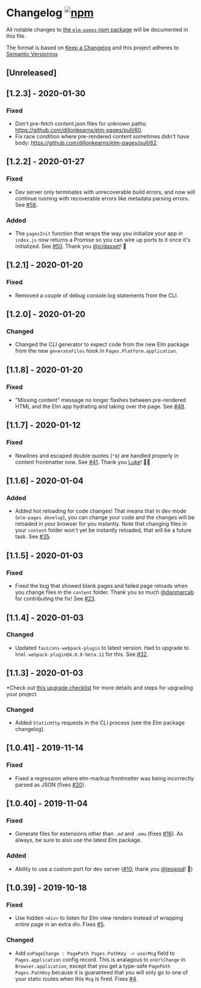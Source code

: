 # Changelog [![npm](https://img.shields.io/npm/v/elm-pages.svg)](https://npmjs.com/package/elm-pages)

All notable changes to
[the `elm-pages` npm package](https://www.npmjs.com/package/elm-pages)
will be documented in this file.

The format is based on [Keep a Changelog](http://keepachangelog.com/en/1.0.0/)
and this project adheres to [Semantic Versioning](http://semver.org/spec/v2.0.0.html).

## [Unreleased]

## [1.2.3] - 2020-01-30

### Fixed
- Don't pre-fetch content.json files for unknown paths: https://github.com/dillonkearns/elm-pages/pull/60.
- Fix race condition where pre-rendered content sometimes didn't have body: https://github.com/dillonkearns/elm-pages/pull/62.

## [1.2.2] - 2020-01-27

### Fixed
- Dev server only terminates with unrecoverable build errors, and now will
     continue running with recoverable errors like metadata parsing errors.
     See [#58](https://github.com/dillonkearns/elm-pages/pull/58).

### Added
- The `pagesInit` function that wraps the way you initialize your app in `index.js` now returns a Promise
    so you can wire up ports to it once it's initialized. See [#50](https://github.com/dillonkearns/elm-pages/pull/50).
    Thank you [@icidasset](https://github.com/icidasset)! 🙏

## [1.2.1] - 2020-01-20

### Fixed
- Removed a couple of debug console.log statements from the CLI.

## [1.2.0] - 2020-01-20

### Changed
- Changed the CLI generator to expect code from the new Elm package from the new
    `generateFiles` hook in `Pages.Platform.application`.

## [1.1.8] - 2020-01-20

### Fixed
- "Missing content" message no longer flashes between pre-rendered HTML and the Elm app hydrating and taking over the page. See [#48](https://github.com/dillonkearns/elm-pages/pull/48).

## [1.1.7] - 2020-01-12

### Fixed
- Newlines and escaped double quotes (`"`s) are handled properly in content frontmatter now. See [#41](https://github.com/dillonkearns/elm-pages/pull/41). Thank you [Luke](https://github.com/lukewestby)! 🎉🙏

## [1.1.6] - 2020-01-04

### Added
- Added hot reloading for code changes! That means that in dev mode (`elm-pages develop`),
    you can change your code and the changes will be reloaded in your browser for you instantly.
    Note that changing files in your `content` folder won't yet be instantly reloaded, that will
    be a future task. See [#35](https://github.com/dillonkearns/elm-pages/pull/35).

## [1.1.5] - 2020-01-03

### Fixed
- Fixed the bug that showed blank pages and failed page reloads when you change files in the `content` folder. Thank you so much [@danmarcab](https://github.com/danmarcab) for contributing the fix! See [#23](https://github.com/dillonkearns/elm-pages/pull/23).

## [1.1.4] - 2020-01-03

### Changed
- Updated `favicons-webpack-plugin` to latest version. Had to upgrade to `html-webpack-plugin@4.0.0-beta.11`
  for this. See [#32](https://github.com/dillonkearns/elm-pages/issues/32).

## [1.1.3] - 2020-01-03

*Check out [this upgrade checklist](https://github.com/dillonkearns/elm-pages/blob/master/docs/upgrade-guide.md#upgrading-to-elm-package-110-and-npm-package-113) for more details and steps for upgrading your project.

### Changed
- Added `StaticHttp` requests in the CLI process (see the Elm package changelog).

## [1.0.41] - 2019-11-14

### Fixed
- Fixed a regression where elm-markup frontmatter was being incorrectly parsed as JSON
    (fixes [#20](https://github.com/dillonkearns/elm-pages/issues/20)).

## [1.0.40] - 2019-11-04

### Fixed
- Generate files for extensions other than `.md` and `.emu` (fixes [#16](https://github.com/dillonkearns/elm-pages/issues/16)).
   As always, be sure to also use the latest Elm package.

### Added
- Ability to use a custom port for dev server ([#10](https://github.com/dillonkearns/elm-pages/pull/10); thank you [@leojpod](https://github.com/leojpod)! 🎉)

## [1.0.39] - 2019-10-18

### Fixed
- Use hidden `<div>` to listen for Elm view renders instead of wrapping entire
   page in an extra div. Fixes [#5](https://github.com/dillonkearns/elm-pages/issues/5).

### Changed
- Add `onPageChange : PagePath Pages.PathKey -> userMsg` field to `Pages.application` config record.
    This is analagous to `onUrlChange` in `Browser.application`, except that you get a
    type-safe `PagePath Pages.PathKey` because it is guaranteed that you will only
    go to one of your static routes when this `Msg` is fired. Fixes [#4](https://github.com/dillonkearns/elm-pages/issues/4).

